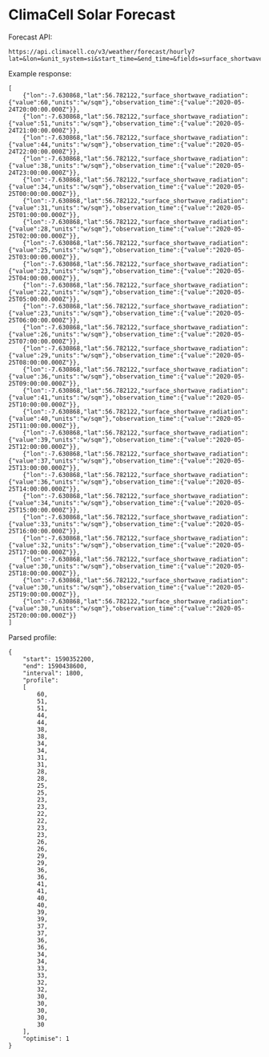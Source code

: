 # ClimaCell Solar Forecast

Forecast API:

    https://api.climacell.co/v3/weather/forecast/hourly?lat=&lon=&unit_system=si&start_time=&end_time=&fields=surface_shortwave_radiation&apikey=

Example response:

    [
        {"lon":-7.630868,"lat":56.782122,"surface_shortwave_radiation":{"value":60,"units":"w/sqm"},"observation_time":{"value":"2020-05-24T20:00:00.000Z"}},
        {"lon":-7.630868,"lat":56.782122,"surface_shortwave_radiation":{"value":51,"units":"w/sqm"},"observation_time":{"value":"2020-05-24T21:00:00.000Z"}},
        {"lon":-7.630868,"lat":56.782122,"surface_shortwave_radiation":{"value":44,"units":"w/sqm"},"observation_time":{"value":"2020-05-24T22:00:00.000Z"}},
        {"lon":-7.630868,"lat":56.782122,"surface_shortwave_radiation":{"value":38,"units":"w/sqm"},"observation_time":{"value":"2020-05-24T23:00:00.000Z"}},
        {"lon":-7.630868,"lat":56.782122,"surface_shortwave_radiation":{"value":34,"units":"w/sqm"},"observation_time":{"value":"2020-05-25T00:00:00.000Z"}},
        {"lon":-7.630868,"lat":56.782122,"surface_shortwave_radiation":{"value":31,"units":"w/sqm"},"observation_time":{"value":"2020-05-25T01:00:00.000Z"}},
        {"lon":-7.630868,"lat":56.782122,"surface_shortwave_radiation":{"value":28,"units":"w/sqm"},"observation_time":{"value":"2020-05-25T02:00:00.000Z"}},
        {"lon":-7.630868,"lat":56.782122,"surface_shortwave_radiation":{"value":25,"units":"w/sqm"},"observation_time":{"value":"2020-05-25T03:00:00.000Z"}},
        {"lon":-7.630868,"lat":56.782122,"surface_shortwave_radiation":{"value":23,"units":"w/sqm"},"observation_time":{"value":"2020-05-25T04:00:00.000Z"}},
        {"lon":-7.630868,"lat":56.782122,"surface_shortwave_radiation":{"value":22,"units":"w/sqm"},"observation_time":{"value":"2020-05-25T05:00:00.000Z"}},
        {"lon":-7.630868,"lat":56.782122,"surface_shortwave_radiation":{"value":23,"units":"w/sqm"},"observation_time":{"value":"2020-05-25T06:00:00.000Z"}},
        {"lon":-7.630868,"lat":56.782122,"surface_shortwave_radiation":{"value":26,"units":"w/sqm"},"observation_time":{"value":"2020-05-25T07:00:00.000Z"}},
        {"lon":-7.630868,"lat":56.782122,"surface_shortwave_radiation":{"value":29,"units":"w/sqm"},"observation_time":{"value":"2020-05-25T08:00:00.000Z"}},
        {"lon":-7.630868,"lat":56.782122,"surface_shortwave_radiation":{"value":36,"units":"w/sqm"},"observation_time":{"value":"2020-05-25T09:00:00.000Z"}},
        {"lon":-7.630868,"lat":56.782122,"surface_shortwave_radiation":{"value":41,"units":"w/sqm"},"observation_time":{"value":"2020-05-25T10:00:00.000Z"}},
        {"lon":-7.630868,"lat":56.782122,"surface_shortwave_radiation":{"value":40,"units":"w/sqm"},"observation_time":{"value":"2020-05-25T11:00:00.000Z"}},
        {"lon":-7.630868,"lat":56.782122,"surface_shortwave_radiation":{"value":39,"units":"w/sqm"},"observation_time":{"value":"2020-05-25T12:00:00.000Z"}},
        {"lon":-7.630868,"lat":56.782122,"surface_shortwave_radiation":{"value":37,"units":"w/sqm"},"observation_time":{"value":"2020-05-25T13:00:00.000Z"}},
        {"lon":-7.630868,"lat":56.782122,"surface_shortwave_radiation":{"value":36,"units":"w/sqm"},"observation_time":{"value":"2020-05-25T14:00:00.000Z"}},
        {"lon":-7.630868,"lat":56.782122,"surface_shortwave_radiation":{"value":34,"units":"w/sqm"},"observation_time":{"value":"2020-05-25T15:00:00.000Z"}},
        {"lon":-7.630868,"lat":56.782122,"surface_shortwave_radiation":{"value":33,"units":"w/sqm"},"observation_time":{"value":"2020-05-25T16:00:00.000Z"}},
        {"lon":-7.630868,"lat":56.782122,"surface_shortwave_radiation":{"value":32,"units":"w/sqm"},"observation_time":{"value":"2020-05-25T17:00:00.000Z"}},
        {"lon":-7.630868,"lat":56.782122,"surface_shortwave_radiation":{"value":30,"units":"w/sqm"},"observation_time":{"value":"2020-05-25T18:00:00.000Z"}},
        {"lon":-7.630868,"lat":56.782122,"surface_shortwave_radiation":{"value":30,"units":"w/sqm"},"observation_time":{"value":"2020-05-25T19:00:00.000Z"}},
        {"lon":-7.630868,"lat":56.782122,"surface_shortwave_radiation":{"value":30,"units":"w/sqm"},"observation_time":{"value":"2020-05-25T20:00:00.000Z"}}
    ]

Parsed profile:

    {
        "start": 1590352200,
        "end": 1590438600,
        "interval": 1800,
        "profile":
        [
            60,
            51,
            51,
            44,
            44,
            38,
            38,
            34,
            34,
            31,
            31,
            28,
            28,
            25,
            25,
            23,
            23,
            22,
            22,
            23,
            23,
            26,
            26,
            29,
            29,
            36,
            36,
            41,
            41,
            40,
            40,
            39,
            39,
            37,
            37,
            36,
            36,
            34,
            34,
            33,
            33,
            32,
            32,
            30,
            30,
            30,
            30,
            30
        ],
        "optimise": 1
    }
